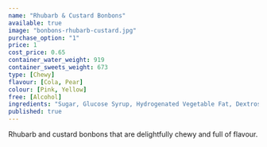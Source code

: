 ```yaml
---
name: "Rhubarb & Custard Bonbons"
available: true
image: "bonbons-rhubarb-custard.jpg"
purchase_option: "1"
price: 1
cost_price: 0.65
container_water_weight: 919
container_sweets_weight: 673
type: [Chewy]
flavour: [Cola, Pear]
colour: [Pink, Yellow]
free: [Alcohol]
ingredients: "Sugar, Glucose Syrup, Hydrogenated Vegetable Fat, Dextrose, Sorbitol, Citric Acid, Gelatine, Emulsifier: E473, Colours: E120, E100"
published: true
---
```

Rhubarb and custard bonbons that are delightfully chewy and full of flavour.